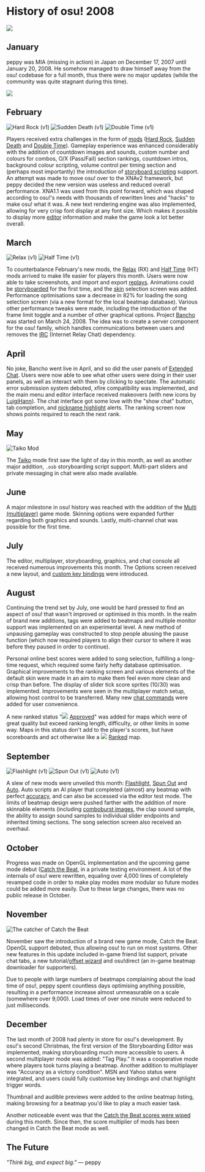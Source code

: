 # History of osu! 2008

![](img/2008.jpg)

## January

peppy was MIA (missing in action) in Japan on December 17, 2007 until January 20, 2008. He somehow managed to draw himself away from the osu! codebase for a full month, thus there were no major updates (while the community was quite stagnant during this time).

![](img/2008-01_01.jpg)

## February

![](img/hard_rock.png "Hard Rock \(v1\)") ![](img/sudden_death.png "Sudden Death \(v1\)") ![](img/double_time.png "Double Time \(v1\)")

Players received extra challenges in the form of [mods](/wiki/Game_modifier) ([Hard Rock](/wiki/Game_modifier/Hard_Rock), [Sudden Death](/wiki/Game_modifier/Sudden_Death) and [Double Time](/wiki/Game_modifier/Double_Time)). Gameplay experience was enhanced considerably with the addition of countdown images and sounds, custom number and colours for combos, O/X (Pass/Fail) section rankings, countdown intros, background colour scripting, volume control per timing section and (perhaps most importantly) the introduction of [storyboard scripting](/wiki/Storyboard/Scripting) support. An attempt was made to move osu! over to the XNAv2 framework, but peppy decided the new version was useless and reduced overall performance. XNA1.1 was used from this point forward, which was shaped according to osu!'s needs with thousands of rewritten lines and "hacks" to make osu! what it was. A new text rendering engine was also implemented, allowing for very crisp font display at any font size. Which makes it possible to display more [editor](/wiki/Client/Beatmap_editor) information and make the game look a lot better overall.

## March

![](img/relax.png "Relax \(v1\)") ![](img/half_time.png "Half Time \(v1\)")

To counterbalance February's new mods, the [Relax](/wiki/Game_modifier/Relax) (RX) and [Half Time](/wiki/Game_modifier/Half_Time) (HT) mods arrived to make life easier for players this month. Users were now able to take screenshots, and import and export [replays](/wiki/Gameplay/Replay). Animations could be [storyboarded](/wiki/Storyboard) for the first time, and the [skin](/wiki/Skinning) selection screen was added. Performance optimisations saw a decrease in 82% for loading the song selection screen (via a new format for the local beatmap database). Various other performance tweaks were made, including the introduction of the frame limit toggle and a number of other graphical options. Project [Bancho](/wiki/Bancho_(server)) was started on March 24, 2008. The idea was to create a server component for the osu! family, which handles communications between users and removes the [IRC](/wiki/Community/Internet_Relay_Chat) (Internet Relay Chat) dependency.

## April

No joke, Bancho went live in April, and so did the user panels of [Extended Chat](/wiki/Client/Interface/Chat_console#extended-chat-console). Users were now able to see what other users were doing in their user panels, as well as interact with them by clicking to spectate. The automatic error submission system debuted, xfire compatibility was implemented, and the main menu and editor interface received makeovers (with new icons by [LuigiHann](https://osu.ppy.sh/users/1079)). The chat interface got some love with the "show chat" button, tab completion, and [nickname highlight](/wiki/Client/Interface/Chat_console/Highlight) alerts. The ranking screen now shows points required to reach the next rank.

## May

![](img/taiko.png "Taiko Mod")

The [Taiko](/wiki/Game_mode/osu!taiko) mode first saw the light of day in this month, as well as another major addition, `.osb` storyboarding script support. Multi-part sliders and private messaging in chat were also made available.

## June

A major milestone in osu! history was reached with the addition of the [Multi (multiplayer)](/wiki/Gameplay/Multiplayer) game mode. Skinning options were expanded further regarding both graphics and sounds. Lastly, multi-channel chat was possible for the first time.

## July

The editor, multiplayer, storyboarding, graphics, and chat console all received numerous improvements this month. The Options screen received a new layout, and [custom key bindings](/wiki/Client/Options/Keyboard_bindings) were introduced.

## August

Continuing the trend set by July, one would be hard pressed to find an aspect of osu! that wasn't improved or optimised in this month. In the realm of brand new additions, tags were added to beatmaps and multiple monitor support was implemented on an experimental level. A new method of unpausing gameplay was constructed to stop people abusing the pause function (which now required players to align their cursor to where it was before they paused in order to continue).

Personal online best scores were added to song selection, fulfilling a long-time request, which required some fairly hefty database optimisation. Graphical improvements to the ranking screen and various elements of the default skin were made in an aim to make them feel even more clean and crisp than before. The display of slider tick score sprites (10/30) was implemented. Improvements were seen in the multiplayer match setup, allowing host control to be transferred. Many new [chat commands](/wiki/Client/Interface/Chat_console#commands-list) were added for user convenience.

A new ranked status "![](img/fire.gif) [Approved](/wiki/Beatmap/Category#approved)" was added for maps which were of great quality but exceed ranking length, difficulty, or other limits in some way. Maps in this status don't add to the player's scores, but have scoreboards and act otherwise like a ![](img/heart.gif) [Ranked](/wiki/Beatmap/Category#ranked) map.

## September

![](img/flashlight.png "Flashlight \(v1\)") ![](img/spun_out.png "Spun Out \(v1\)") ![](img/auto.png "Auto \(v1\)")

A slew of new mods were unveiled this month: [Flashlight](/wiki/Game_modifier/Flashlight), [Spun Out](/wiki/Game_modifier/Spun_Out) and [Auto](/wiki/Game_modifier/Auto). Auto scripts an AI player that completed (almost) any beatmap with perfect [accuracy](/wiki/Gameplay/Accuracy), and can also be accessed via the editor test mode. The limits of beatmap design were pushed farther with the addition of more skinnable elements (including [comboburst images](/wiki/Gameplay/Comboburst), the clap sound sample, the ability to assign sound samples to individual slider endpoints and inherited timing sections. The song selection screen also received an overhaul.

## October

Progress was made on OpenGL implementation and the upcoming game mode debut ([Catch the Beat](/wiki/Game_mode/osu!catch), in a private testing environment. A lot of the internals of osu! were rewritten, equaling over 4,000 lines of completely revamped code in order to make play modes more modular so future modes could be added more easily. Due to these large changes, there was no public release in October.

## November

![](img/fruit_ryuuta.png "The catcher of Catch the Beat")

November saw the introduction of a brand new game mode, Catch the Beat. OpenGL support debuted, thus allowing osu! to run on most systems. Other new features in this update included in-game friend list support, private chat tabs, a new tutorial/[offset wizard](/wiki/Client/Options/Offset_Wizard) and osu!direct (an in-game beatmap downloader for supporters).

Due to people with large numbers of beatmaps complaining about the load time of osu!, peppy spent countless days optimising anything possible, resulting in a performance increase almost unmeasurable on a scale (somewhere over 9,000). Load times of over one minute were reduced to just milliseconds.

## December

The last month of 2008 had plenty in store for osu!'s development. By osu!'s second Christmas, the first version of the Storyboarding Editor was implemented, making storyboarding much more accessible to users. A second multiplayer mode was added: "Tag Play." It was a cooperative mode where players took turns playing a beatmap. Another addition to multiplayer was "Accuracy as a victory condition". MSN and Yahoo status were integrated, and users could fully customise key bindings and chat highlight trigger words.

Thumbnail and audible previews were added to the online beatmap listing, making browsing for a beatmap you'd like to play a much easier task.

Another noticeable event was that the [Catch the Beat scores were wiped](https://osu.ppy.sh/community/forums/topics/7996) during this month. Since then, the score multiplier of mods has been changed in Catch the Beat mode as well.

## The Future

*"Think big, and expect big."* — peppy
